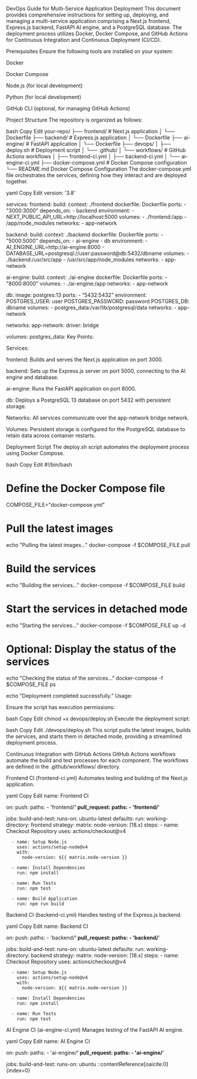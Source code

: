 DevOps Guide for Multi-Service Application Deployment
This document provides comprehensive instructions for setting up, deploying, and managing a multi-service application comprising a Next.js frontend, Express.js backend, FastAPI AI engine, and a PostgreSQL database. The deployment process utilizes Docker, Docker Compose, and GitHub Actions for Continuous Integration and Continuous Deployment (CI/CD).

Prerequisites
Ensure the following tools are installed on your system:

Docker

Docker Compose

Node.js (for local development)

Python (for local development)

GitHub CLI (optional, for managing GitHub Actions)

Project Structure
The repository is organized as follows:

bash
Copy
Edit
your-repo/
├── frontend/               # Next.js application
│   └── Dockerfile
├── backend/                # Express.js application
│   └── Dockerfile
├── ai-engine/              # FastAPI application
│   └── Dockerfile
├── devops/
│   ├── deploy.sh           # Deployment script
│   └── .github/
│       └── workflows/      # GitHub Actions workflows
│           ├── frontend-ci.yml
│           ├── backend-ci.yml
│           └── ai-engine-ci.yml
├── docker-compose.yml      # Docker Compose configuration
└── README.md
Docker Compose Configuration
The docker-compose.yml file orchestrates the services, defining how they interact and are deployed together.

yaml
Copy
Edit
version: '3.8'

services:
  frontend:
    build:
      context: ./frontend
      dockerfile: Dockerfile
    ports:
      - "3000:3000"
    depends_on:
      - backend
    environment:
      - NEXT_PUBLIC_API_URL=http://localhost:5000
    volumes:
      - ./frontend:/app
      - /app/node_modules
    networks:
      - app-network

  backend:
    build:
      context: ./backend
      dockerfile: Dockerfile
    ports:
      - "5000:5000"
    depends_on:
      - ai-engine
      - db
    environment:
      - AI_ENGINE_URL=http://ai-engine:8000
      - DATABASE_URL=postgresql://user:password@db:5432/dbname
    volumes:
      - ./backend:/usr/src/app
      - /usr/src/app/node_modules
    networks:
      - app-network

  ai-engine:
    build:
      context: ./ai-engine
      dockerfile: Dockerfile
    ports:
      - "8000:8000"
    volumes:
      - ./ai-engine:/app
    networks:
      - app-network

  db:
    image: postgres:13
    ports:
      - "5432:5432"
    environment:
      POSTGRES_USER: user
      POSTGRES_PASSWORD: password
      POSTGRES_DB: dbname
    volumes:
      - postgres_data:/var/lib/postgresql/data
    networks:
      - app-network

networks:
  app-network:
    driver: bridge

volumes:
  postgres_data:
Key Points:

Services:

frontend: Builds and serves the Next.js application on port 3000.

backend: Sets up the Express.js server on port 5000, connecting to the AI engine and database.

ai-engine: Runs the FastAPI application on port 8000.

db: Deploys a PostgreSQL 13 database on port 5432 with persistent storage.

Networks: All services communicate over the app-network bridge network.

Volumes: Persistent storage is configured for the PostgreSQL database to retain data across container restarts.

Deployment Script
The deploy.sh script automates the deployment process using Docker Compose.

bash
Copy
Edit
#!/bin/bash

# Define the Docker Compose file
COMPOSE_FILE="docker-compose.yml"

# Pull the latest images
echo "Pulling the latest images..."
docker-compose -f $COMPOSE_FILE pull

# Build the services
echo "Building the services..."
docker-compose -f $COMPOSE_FILE build

# Start the services in detached mode
echo "Starting the services..."
docker-compose -f $COMPOSE_FILE up -d

# Optional: Display the status of the services
echo "Checking the status of the services..."
docker-compose -f $COMPOSE_FILE ps

echo "Deployment completed successfully."
Usage:

Ensure the script has execution permissions:

bash
Copy
Edit
chmod +x devops/deploy.sh
Execute the deployment script:

bash
Copy
Edit
./devops/deploy.sh
This script pulls the latest images, builds the services, and starts them in detached mode, providing a streamlined deployment process.

Continuous Integration with GitHub Actions
GitHub Actions workflows automate the build and test processes for each component. The workflows are defined in the .github/workflows/ directory.

Frontend CI (frontend-ci.yml)
Automates testing and building of the Next.js application.

yaml
Copy
Edit
name: Frontend CI

on:
  push:
    paths:
      - 'frontend/**'
  pull_request:
    paths:
      - 'frontend/**'

jobs:
  build-and-test:
    runs-on: ubuntu-latest
    defaults:
      run:
        working-directory: frontend
    strategy:
      matrix:
        node-version: [18.x]
    steps:
      - name: Checkout Repository
        uses: actions/checkout@v4

      - name: Setup Node.js
        uses: actions/setup-node@v4
        with:
          node-version: ${{ matrix.node-version }}

      - name: Install Dependencies
        run: npm install

      - name: Run Tests
        run: npm test

      - name: Build Application
        run: npm run build
Backend CI (backend-ci.yml)
Handles testing of the Express.js backend.

yaml
Copy
Edit
name: Backend CI

on:
  push:
    paths:
      - 'backend/**'
  pull_request:
    paths:
      - 'backend/**'

jobs:
  build-and-test:
    runs-on: ubuntu-latest
    defaults:
      run:
        working-directory: backend
    strategy:
      matrix:
        node-version: [18.x]
    steps:
      - name: Checkout Repository
        uses: actions/checkout@v4

      - name: Setup Node.js
        uses: actions/setup-node@v4
        with:
          node-version: ${{ matrix.node-version }}

      - name: Install Dependencies
        run: npm install

      - name: Run Tests
        run: npm test
AI Engine CI (ai-engine-ci.yml)
Manages testing of the FastAPI AI engine.

yaml
Copy
Edit
name: AI Engine CI

on:
  push:
    paths:
      - 'ai-engine/**'
  pull_request:
    paths:
      - 'ai-engine/**'

jobs:
  build-and-test:
    runs-on: ubuntu
::contentReference[oaicite:0]{index=0}
 







